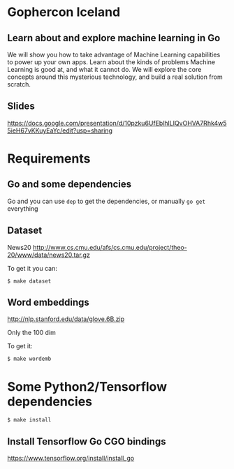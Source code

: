 # Gophercon Iceland

## Learn about and explore machine learning in Go

We will show you how to take advantage of Machine Learning capabilities to power up your own apps.
Learn about the kinds of problems Machine Learning is good at, and what it cannot do.
We will explore the core concepts around this mysterious technology, and build a real solution from scratch.

## Slides

https://docs.google.com/presentation/d/10pzku6UfEblhlLIQvOHVA7Rhk4w55ieH67vKKuyEaYc/edit?usp=sharing

# Requirements

## Go and some dependencies

Go and you can use `dep` to get the dependencies, or manually `go get` everything

## Dataset

News20 http://www.cs.cmu.edu/afs/cs.cmu.edu/project/theo-20/www/data/news20.tar.gz

To get it you can:

`$ make dataset`


## Word embeddings

http://nlp.stanford.edu/data/glove.6B.zip

Only the 100 dim

To get it:

`$ make wordemb` 


# Some Python2/Tensorflow dependencies

`$ make install`

## Install Tensorflow Go CGO bindings

https://www.tensorflow.org/install/install_go






